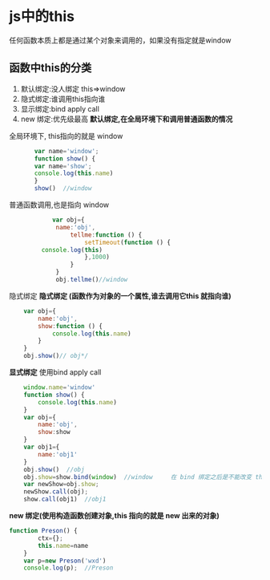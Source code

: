 # js中的this

任何函数本质上都是通过某个对象来调用的，如果没有指定就是window
  
## 函数中this的分类

  1. 默认绑定:没人绑定 this=>window  
  2. 隐式绑定:谁调用this指向谁
  3. 显示绑定:bind apply call  
  4. new 绑定:优先级最高
**默认绑定,在全局环境下和调用普通函数的情况**

全局环境下, this指向的就是 window

  ```javascript
         var name='window';
         function show() {
         var name='show';
         console.log(this.name)
         }
         show()  //window
  ```

普通函数调用,也是指向 window

```javascript
            var obj={
             name:'obj',
                 tellme:function () {
                     setTimeout(function () {
         console.log(this)
                     },1000)
                 }
             }
             obj.tellme()//window
```

隐式绑定
**隐式绑定 (函数作为对象的一个属性,谁去调用它this 就指向谁)**

```javascript
    var obj={
        name:'obj',
        show:function () {
            console.log(this.name)
        }
    }
    obj.show()// obj*/
```

**显式绑定**
使用bind apply call

```javascript
    window.name='window'
    function show() {
        console.log(this.name)
    }
    var obj={
        name:'obj',
        show:show
    }
    var obj1={
        name:'obj1'
    }
    obj.show()  //obj
    obj.show=show.bind(window)  //window     在 bind 绑定之后是不能改变 this 指向的
    var newShow=obj.show;
    newShow.call(obj);
    show.call(obj1)  //obj1
```   

**new 绑定(使用构造函数创建对象,this 指向的就是 new 出来的对象)**
 
```javascript
function Preson() {
        ctx={};
        this.name=name
    }
    var p=new Preson('wxd')
    console.log(p);  //Preson
```